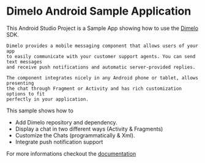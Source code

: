 Dimelo Android Sample Application
==========

This Android Studio Project is a Sample App showing how to use the [Dimelo](http://www.dimelo.com) SDK.

	Dimelo provides a mobile messaging component that allows users of your app
	to easily communicate with your customer support agents. You can send text messages 
	and receive push notifications and automatic server-provided replies.

	The component integrates nicely in any Android phone or tablet, allows presenting
	the chat through Fragment or Activity and has rich customization options to fit
	perfectly in your application.


This sample shows how to
- Add Dimelo repository and dependency.
- Display a chat in two different ways (Activity & Fragments)
- Customize the Chats (programmatically & Xml).
- Integrate push notification support

For more informations checkout the [documentation](../README.md)
